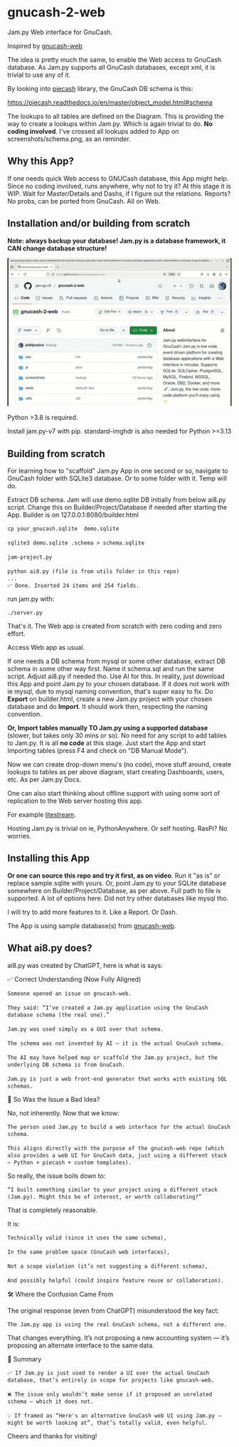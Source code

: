 gnucash-2-web
=============

Jam.py Web interface for GnuCash.

Inspired by [gnucash-web](https://github.com/joshuabach/gnucash-web/)

The idea is pretty much the same, to enable the Web access to GnuCash database.
As Jam.py supports all GnuCash databases, except xml, it is trivial to use any of it.

By looking into [piecash](https://pypi.org/project/piecash/) library, the GnuCash DB schema is this:

https://piecash.readthedocs.io/en/master/object_model.html#schema

The lookups to all tables are defined on the Diagram. This is providing the way to create a lookups
within Jam.py. Which is again trivial to do. **No coding involved**. 
I've crossed all lookups added to App on screenshots/schema.png, as an reminder.

Why this App?
--------------

If one needs quick Web access to GNUCash database, this App might help. Since no coding involved, runs anywhere, why not to try it? 
At this stage it is WIP. Wait for Master/Details and Dashs, if I figure out the relations.
Reports? No probs, can be ported from GnuCash. All on Web.


Installation and/or building from scratch
------------------------------------------

**Note: always backup your database! Jam.py is a database framework, it CAN change database structure!**


[![alt text](https://github.com/jam-py-v5/gnucash-2-web/blob/main/screenshots/gnucash_jampy.gif?raw=true)](https://northwind.pythonanywhere.com)

Python >3.8 is required.

Install jam.py-v7 with pip. standard-imghdr is also needed for Python >=3.13

Building from scratch
----------------------

For learning how to "scaffold" Jam.py App in one second or so, navigate to GnuCash folder with SQLite3 database. Or to some folder with it. Temp will do.

Extract DB schema. Jam will use demo.sqlite DB initially from below ai8.py script. 
Change this on Builder/Project/Database if needed after starting the App.
Builder is on 127.0.0.1:8080/builder.html

```
cp your_gnucash.sqlite  demo.sqlite

sqlite3 demo.sqlite .schema > schema.sqlite

jam-project.py

python ai8.py (file is from utils folder in this repo)
...
✅ Done. Inserted 24 items and 254 fields.
```

run jam.py with:
```
./server.py
```
That's it. The Web app is created from scratch with zero coding and zero effort.

Access Web app as usual.

If one needs a DB schema from mysql or some other database, extract DB schema in some other way first. Name it schema.sql and run the same script. Adjust ai8.py if needed tho. Use AI for this.
In reality, just download this App and point Jam.py to your chosen database. If it does not work with ie mysql, due to mysql naming convention, that's super easy to fix. 
Do **Export** on builder.html, create a new Jam.py project with your chosen database and do **Import**. It should work then, respecting the naming convention. 

**Or, Import tables manually TO Jam.py using a supported database** (slower, but takes only 30 mins or so).
No need for any script to add tables to Jam.py. It is all **no code** at this stage. 
Just start the App and start Importing tables (press F4 and check on "DB Manual Mode").

Now we can create drop-down menu's (no code), move stuff around, create lookups to tables as per above diagram, start creating Dashboards, users, etc. As per Jam.py Docs.

One can also start thinking about offline support with using some sort of replication to the Web server hosting this app. 

For example [litestream](https://litestream.io/).

Hosting Jam.py is trivial on ie, PythonAnywhere. Or self hosting. RasPi? No worries.

Installing this App
-------------------

**Or one can source this repo and try it first, as on video**. Run it "as is" or replace sample.sqlite with yours. 
Or, point Jam.py to your SQLite database somewhere on Builder/Project/Database, as per above. Full path to file is supported.
A lot of options here.
Did not try other databases like mysql tho.

I will try to add more features to it. Like a Report. Or Dash.

The App is using sample database(s) from [gnucash-web](https://github.com/joshuabach/gnucash-web/).

What ai8.py does?
-----------------

ai8.py was created by ChatGPT, here is what is says:

✅ Correct Understanding (Now Fully Aligned)

    Someone opened an issue on gnucash-web.

    They said: “I’ve created a Jam.py application using the GnuCash database schema (the real one).”

    Jam.py was used simply as a GUI over that schema.

    The schema was not invented by AI — it is the actual GnuCash schema.

    The AI may have helped map or scaffold the Jam.py project, but the underlying DB schema is from GnuCash.

    Jam.py is just a web front-end generator that works with existing SQL schemas.

🔁 So Was the Issue a Bad Idea?

No, not inherently. Now that we know:

    The person used Jam.py to build a web interface for the actual GnuCash schema.

    This aligns directly with the purpose of the gnucash-web repo (which also provides a web UI for GnuCash data, just using a different stack — Python + piecash + custom templates).

So really, the issue boils down to:

    “I built something similar to your project using a different stack (Jam.py). Might this be of interest, or worth collaborating?”

That is completely reasonable.

It is:

    Technically valid (since it uses the same schema),

    In the same problem space (GnuCash web interfaces),

    Not a scope violation (it’s not suggesting a different schema),

    And possibly helpful (could inspire feature reuse or collaboration).

🛠 Where the Confusion Came From

The original response (even from ChatGPT) misunderstood the key fact:

    The Jam.py app is using the real GnuCash schema, not a different one.

That changes everything. It’s not proposing a new accounting system — it’s proposing an alternate interface to the same data.

🧭 Summary

    ✅ If Jam.py is just used to render a UI over the actual GnuCash database, that’s entirely in scope for projects like gnucash-web.

    ❌ The issue only wouldn’t make sense if it proposed an unrelated schema — which it does not.

    💡 If framed as “Here's an alternative GnuCash web UI using Jam.py — might be worth looking at”, that’s totally valid, even helpful.



Cheers and thanks for visiting!
